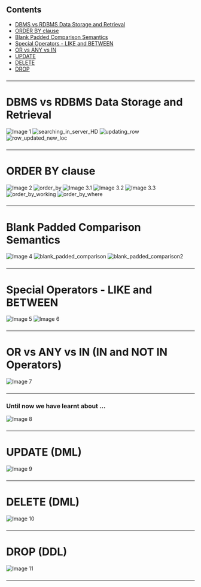 ## **Contents**
- [DBMS vs RDBMS Data Storage and Retrieval](#dbms-vs-rdbms-data-storage-and-retrieval)
- [ORDER BY clause](#order-by-clause)
- [Blank Padded Comparison Semantics](#blank-padded-comparison-semantics)
- [Special Operators - LIKE and BETWEEN](#special-operators---like-and-between)
- [OR vs ANY vs IN](#or-vs-any-vs-in-in-and-not-in-operators)
- [UPDATE](#update-dml)
- [DELETE](#delete-dml)
- [DROP](#drop-ddl)

###
---

# **DBMS vs RDBMS Data Storage and Retrieval**

![Image 1](https://raw.githubusercontent.com/9kaus/ascend_SQL/main/daywise/3/images/img1.png)
![searching_in_server_HD](https://raw.githubusercontent.com/9kaus/ascend_SQL/main/daywise/3/images/searching_in_server_HD.png)
![updating_row](https://raw.githubusercontent.com/9kaus/ascend_SQL/main/daywise/3/images/updating_row.png)
![row_updated_new_loc](https://raw.githubusercontent.com/9kaus/ascend_SQL/main/daywise/3/images/row_updated_new_loc.png)
###
---

# **ORDER BY clause**
![Image 2](https://raw.githubusercontent.com/9kaus/ascend_SQL/main/daywise/3/images/img2.png)
![order_by](https://raw.githubusercontent.com/9kaus/ascend_SQL/main/daywise/3/images/order_by.png)
![Image 3.1](https://raw.githubusercontent.com/9kaus/ascend_SQL/main/daywise/3/images/img3.1.png)
![Image 3.2](https://raw.githubusercontent.com/9kaus/ascend_SQL/main/daywise/3/images/img3.2.png)
![Image 3.3](https://raw.githubusercontent.com/9kaus/ascend_SQL/main/daywise/3/images/img3.3.png)
![order_by_working](https://raw.githubusercontent.com/9kaus/ascend_SQL/main/daywise/3/images/order_by_working.png)
![order_by_where](https://raw.githubusercontent.com/9kaus/ascend_SQL/main/daywise/3/images/order_by_where.png)
###
---

# **Blank Padded Comparison Semantics**
![Image 4](https://raw.githubusercontent.com/9kaus/ascend_SQL/main/daywise/3/images/img4.png)
![blank_padded_comparison](https://raw.githubusercontent.com/9kaus/ascend_SQL/main/daywise/3/images/blank_padded_comparison.png)
![blank_padded_comparison2](https://raw.githubusercontent.com/9kaus/ascend_SQL/main/daywise/3/images/blank_padded_comparison2.png)
###
---

# Special Operators - LIKE and BETWEEN
![Image 5](https://raw.githubusercontent.com/9kaus/ascend_SQL/main/daywise/3/images/img5.png)
![Image 6](https://raw.githubusercontent.com/9kaus/ascend_SQL/main/daywise/3/images/img6.png)
###
---

# OR vs ANY vs IN (IN and NOT IN Operators)
![Image 7](https://raw.githubusercontent.com/9kaus/ascend_SQL/main/daywise/3/images/img7.png)
###
---

### Until now we have learnt about ...
![Image 8](https://raw.githubusercontent.com/9kaus/ascend_SQL/main/daywise/3/images/img8.png)
###
---

# UPDATE (DML)
![Image 9](https://raw.githubusercontent.com/9kaus/ascend_SQL/main/daywise/3/images/img9.png)
###
---

# DELETE (DML)
![Image 10](https://raw.githubusercontent.com/9kaus/ascend_SQL/main/daywise/3/images/img10.png)
###
---

# DROP (DDL)
![Image 11](https://raw.githubusercontent.com/9kaus/ascend_SQL/main/daywise/3/images/img11.png)
###
---
